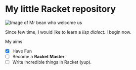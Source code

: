 # My little Racket repository

![Image of Mr bean who welcome us](https://d.wattpad.com/story_parts/256664396/images/144e22bc6878841b.jpg)

Since few time, I would like to learn a *lisp dialect*. I begin now.

My aims

- [x] Have Fun
- [ ] Become a **Racket Master**.
- [ ] Write incredible things in Racket (yup).
